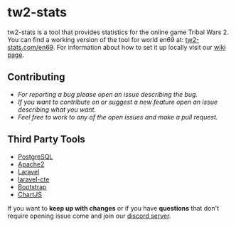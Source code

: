 # tw2-stats

tw2-stats is a tool that provides statistics for the online game Tribal Wars 2. You can find a working version of the tool for world en69 at: [tw2-stats.com/en69](tw2-stats.com/en69). For information about how to set it up locally visit our [wiki page](https://github.com/VMormoris/tw2-stats/wiki).

## Contributing
* _For reporting a bug please open an issue describing the bug._
* _If you want to contribute on or suggest a new feature open an issue describing what you want._
* _Feel free to work to any of the open issues and make a pull request._

## Third Party Tools
* [PostgreSQL](https://www.postgresql.org/)
* [Apache2](https://httpd.apache.org/)
* [Laravel](https://laravel.com/)
* [laravel-cte](https://github.com/staudenmeir/laravel-cte)
* [Bootstrap](https://getbootstrap.com/)
* [ChartJS](https://www.chartjs.org/)

If you want to **keep up with changes** or if you have **questions** that don't require opening issue come and join our [discord server](https://discord.com/invite/vxZbCrShaP).